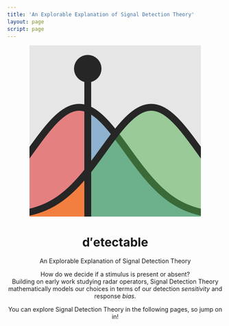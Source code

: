 ```yaml
---
title: 'An Explorable Explanation of Signal Detection Theory'
layout: page
script: page
---
```


<!--lint ignore first-heading-level-->

<header class="dec-index-header">
  <img class="dec-index-icon" src="favicon.svg">
  <hgroup class="dec-index-titles">
    <h1 class="dec-index-title">
      <span class="dec-site"><span class="math-var">d′</span>ete<span class="math-var">c</span>table</span>
    </h1>
    <p class="dec-index-subtitle">An Explorable Explanation of Signal Detection Theory</p>
  </hgroup>
  <div class="dec-index-demo">
    <rdk-task running count="120" coherence="0.25" trials="1" probability="1" duration="Infinity" wait="0" iti="0"></rdk-task>
  </div>
  <p class="dec-index-lead">
    How do we decide if a stimulus is present or absent?<br>
    Building on early work studying radar operators, Signal Detection Theory mathematically models
    our choices in terms of our detection <em>sensitivity</em> and response <em>bias</em>.
  </p>
  <p class="dec-index-lead">
    You can explore Signal Detection Theory in the following pages, so jump on in!
  </p>
</header>
